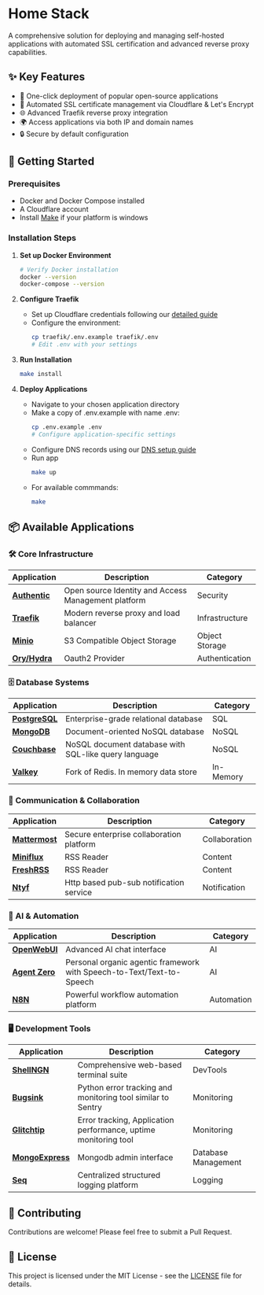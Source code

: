 # Home Stack

A comprehensive solution for deploying and managing self-hosted applications with automated SSL certification and advanced reverse proxy capabilities.

## ✨ Key Features

- 🚀 One-click deployment of popular open-source applications
- 🔐 Automated SSL certificate management via Cloudflare & Let's Encrypt
- 🌐 Advanced Traefik reverse proxy integration
- 🌍 Access applications via both IP and domain names
- 🔒 Secure by default configuration

## 🚀 Getting Started

### Prerequisites
- Docker and Docker Compose installed
- A Cloudflare account
- Install [Make](https://gnuwin32.sourceforge.net/packages/make.htm) if your platform is windows

### Installation Steps

1. **Set up Docker Environment**
   ```bash
   # Verify Docker installation
   docker --version
   docker-compose --version
   ```

2. **Configure Traefik**
   - Set up Cloudflare credentials following our [detailed guide](/docs/Cloudflare.md)
   - Configure the environment:
     ```bash
     cp traefik/.env.example traefik/.env
     # Edit .env with your settings
     ```

3. **Run Installation**
   ```bash
   make install
   ```

4. **Deploy Applications**
   - Navigate to your chosen application directory
   - Make a copy of .env.example with name .env:
     ```bash
     cp .env.example .env
     # Configure application-specific settings
     ```
   - Configure DNS records using our [DNS setup guide](/docs/DNS.md)
   - Run app
      ```bash
      make up
      ```
   - For available commmands:
      ```bash
      make 
      ```


## 📦 Available Applications

### 🛠 Core Infrastructure
| Application | Description | Category |
|------------|-------------|----------|
| [**Authentic**](https://goauthentik.io/) | Open source Identity and Access Management platform | Security |
| [**Traefik**](https://traefik.io/) | Modern reverse proxy and load balancer | Infrastructure |
| [**Minio**](https://min.io/) | S3 Compatible Object Storage | Object Storage |
| [**Ory/Hydra**](https://www.ory.sh/hydra) | Oauth2 Provider | Authentication |

### 🗄️ Database Systems
| Application | Description | Category |
|------------|-------------|----------|
| [**PostgreSQL**](https://www.postgresql.org/) | Enterprise-grade relational database | SQL |
| [**MongoDB**](https://www.mongodb.com//) | Document-oriented NoSQL database | NoSQL |
| [**Couchbase**](https://www.couchbase.com/) | NoSQL document database with SQL-like query language | NoSQL |
| [**Valkey**](https://valkey.io/) | Fork of Redis. In memory data store | In-Memory |

### 💬 Communication & Collaboration
| Application | Description | Category |
|------------|-------------|----------|
| [**Mattermost**](https://mattermost.com/) | Secure enterprise collaboration platform | Collaboration |
| [**Miniflux**](https://miniflux.app/) | RSS Reader | Content |
| [**FreshRSS**](https://freshrss.org/) | RSS Reader | Content |
| [**Ntyf**](https://ntfy.sh/) | Http based pub-sub notification service | Notification |

### 🤖 AI & Automation
| Application | Description | Category |
|------------|-------------|----------|
| [**OpenWebUI**](https://openwebui.com/) | Advanced AI chat interface | AI |
| [**Agent Zero**](https://www.agent-zero.ai/) | Personal organic agentic framework with Speech-to-Text/Text-to-Speech | AI |
| [**N8N**](https://n8n.io/) | Powerful workflow automation platform | Automation |

### 🖥 Development Tools
| Application | Description | Category |
|------------|-------------|----------|
| [**ShellNGN**](https://shellngn.com/) | Comprehensive web-based terminal suite | DevTools |
| [**Bugsink**](https://bugsink.com/) | Python error tracking and monitoring tool similar to Sentry | Monitoring |
| [**Glitchtip**](https://glitchtip.com/) | Error tracking, Application performance, uptime monitoring tool | Monitoring |
| [**MongoExpress**](https://github.com/mongo-express/mongo-express) | Mongodb admin interface | Database Management |
| [**Seq**](https://datalust.co/seq) | Centralized structured logging platform | Logging |

## 🤝 Contributing

Contributions are welcome! Please feel free to submit a Pull Request.

## 📝 License

This project is licensed under the MIT License - see the [LICENSE](LICENSE) file for details.
